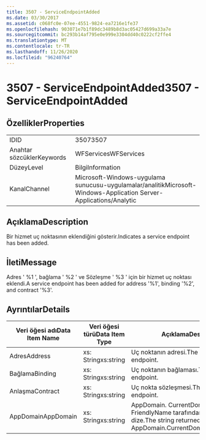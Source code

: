 ```yaml
---
title: 3507 - ServiceEndpointAdded
ms.date: 03/30/2017
ms.assetid: c068fc0e-07ee-4551-9824-ea7216e1fe37
ms.openlocfilehash: 903071e7b1f89dc3489b8d3ac05427d699a33a7e
ms.sourcegitcommit: bc293b14af795e0e999e3304dd40c0222cf2ffe4
ms.translationtype: MT
ms.contentlocale: tr-TR
ms.lasthandoff: 11/26/2020
ms.locfileid: "96240764"
---
```

# <a name="3507---serviceendpointadded"></a><span data-ttu-id="7d8c2-102">3507 - ServiceEndpointAdded</span><span class="sxs-lookup"><span data-stu-id="7d8c2-102">3507 - ServiceEndpointAdded</span></span>

## <a name="properties"></a><span data-ttu-id="7d8c2-103">Özellikler</span><span class="sxs-lookup"><span data-stu-id="7d8c2-103">Properties</span></span>  
  
|||  
|-|-|  
|<span data-ttu-id="7d8c2-104">ID</span><span class="sxs-lookup"><span data-stu-id="7d8c2-104">ID</span></span>|<span data-ttu-id="7d8c2-105">3507</span><span class="sxs-lookup"><span data-stu-id="7d8c2-105">3507</span></span>|  
|<span data-ttu-id="7d8c2-106">Anahtar sözcükler</span><span class="sxs-lookup"><span data-stu-id="7d8c2-106">Keywords</span></span>|<span data-ttu-id="7d8c2-107">WFServices</span><span class="sxs-lookup"><span data-stu-id="7d8c2-107">WFServices</span></span>|  
|<span data-ttu-id="7d8c2-108">Düzey</span><span class="sxs-lookup"><span data-stu-id="7d8c2-108">Level</span></span>|<span data-ttu-id="7d8c2-109">Bilgi</span><span class="sxs-lookup"><span data-stu-id="7d8c2-109">Information</span></span>|  
|<span data-ttu-id="7d8c2-110">Kanal</span><span class="sxs-lookup"><span data-stu-id="7d8c2-110">Channel</span></span>|<span data-ttu-id="7d8c2-111">Microsoft-Windows-uygulama sunucusu-uygulamalar/analitik</span><span class="sxs-lookup"><span data-stu-id="7d8c2-111">Microsoft-Windows-Application Server-Applications/Analytic</span></span>|  
  
## <a name="description"></a><span data-ttu-id="7d8c2-112">Açıklama</span><span class="sxs-lookup"><span data-stu-id="7d8c2-112">Description</span></span>  

 <span data-ttu-id="7d8c2-113">Bir hizmet uç noktasının eklendiğini gösterir.</span><span class="sxs-lookup"><span data-stu-id="7d8c2-113">Indicates a service endpoint has been added.</span></span>  
  
## <a name="message"></a><span data-ttu-id="7d8c2-114">İleti</span><span class="sxs-lookup"><span data-stu-id="7d8c2-114">Message</span></span>  

 <span data-ttu-id="7d8c2-115">Adres ' %1 ', bağlama ' %2 ' ve Sözleşme ' %3 ' için bir hizmet uç noktası eklendi.</span><span class="sxs-lookup"><span data-stu-id="7d8c2-115">A service endpoint has been added for address '%1', binding '%2', and contract '%3'.</span></span>  
  
## <a name="details"></a><span data-ttu-id="7d8c2-116">Ayrıntılar</span><span class="sxs-lookup"><span data-stu-id="7d8c2-116">Details</span></span>  
  
|<span data-ttu-id="7d8c2-117">Veri öğesi adı</span><span class="sxs-lookup"><span data-stu-id="7d8c2-117">Data Item Name</span></span>|<span data-ttu-id="7d8c2-118">Veri öğesi türü</span><span class="sxs-lookup"><span data-stu-id="7d8c2-118">Data Item Type</span></span>|<span data-ttu-id="7d8c2-119">Açıklama</span><span class="sxs-lookup"><span data-stu-id="7d8c2-119">Description</span></span>|  
|--------------------|--------------------|-----------------|  
|<span data-ttu-id="7d8c2-120">Adres</span><span class="sxs-lookup"><span data-stu-id="7d8c2-120">Address</span></span>|<span data-ttu-id="7d8c2-121">xs: String</span><span class="sxs-lookup"><span data-stu-id="7d8c2-121">xs:string</span></span>|<span data-ttu-id="7d8c2-122">Uç noktanın adresi.</span><span class="sxs-lookup"><span data-stu-id="7d8c2-122">The address of the endpoint.</span></span>|  
|<span data-ttu-id="7d8c2-123">Bağlama</span><span class="sxs-lookup"><span data-stu-id="7d8c2-123">Binding</span></span>|<span data-ttu-id="7d8c2-124">xs: String</span><span class="sxs-lookup"><span data-stu-id="7d8c2-124">xs:string</span></span>|<span data-ttu-id="7d8c2-125">Uç noktanın bağlaması.</span><span class="sxs-lookup"><span data-stu-id="7d8c2-125">The binding of the endpoint.</span></span>|  
|<span data-ttu-id="7d8c2-126">Anlaşma</span><span class="sxs-lookup"><span data-stu-id="7d8c2-126">Contract</span></span>|<span data-ttu-id="7d8c2-127">xs: String</span><span class="sxs-lookup"><span data-stu-id="7d8c2-127">xs:string</span></span>|<span data-ttu-id="7d8c2-128">Uç nokta sözleşmesi.</span><span class="sxs-lookup"><span data-stu-id="7d8c2-128">The contract of the endpoint.</span></span>|  
|<span data-ttu-id="7d8c2-129">AppDomain</span><span class="sxs-lookup"><span data-stu-id="7d8c2-129">AppDomain</span></span>|<span data-ttu-id="7d8c2-130">xs: String</span><span class="sxs-lookup"><span data-stu-id="7d8c2-130">xs:string</span></span>|<span data-ttu-id="7d8c2-131">AppDomain. CurrentDomain. FriendlyName tarafından döndürülen dize.</span><span class="sxs-lookup"><span data-stu-id="7d8c2-131">The string returned by AppDomain.CurrentDomain.FriendlyName.</span></span>|
